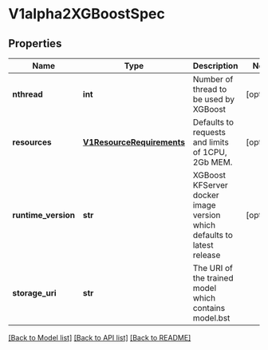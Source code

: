 # V1alpha2XGBoostSpec

## Properties
Name | Type | Description | Notes
------------ | ------------- | ------------- | -------------
**nthread** | **int** | Number of thread to be used by XGBoost | [optional] 
**resources** | [**V1ResourceRequirements**](V1ResourceRequirements.md) | Defaults to requests and limits of 1CPU, 2Gb MEM. | [optional] 
**runtime_version** | **str** | XGBoost KFServer docker image version which defaults to latest release | [optional] 
**storage_uri** | **str** | The URI of the trained model which contains model.bst | 

[[Back to Model list]](../README.md#documentation-for-models) [[Back to API list]](../README.md#documentation-for-api-endpoints) [[Back to README]](../README.md)


